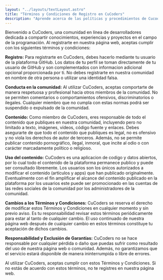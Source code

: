 ```yaml
---
layout: "../layouts/textLayout.astro"
title: "Términos y Condiciones de Registro en CuCoders"
description: "Aprende acerca de las políticas y procedimientos de Cucoders antes de unirte a la comunidad. Revisa nuestros Términos y Condiciones para entender cómo protegemos tu información y cómo se espera que uses la plataforma."
---
```


Bienvenido a CuCoders, una comunidad en línea de desarrolladores dedicada a compartir conocimientos, experiencias y proyectos en el campo de la programación. Al registrarte en nuestra página web, aceptas cumplir con los siguientes términos y condiciones:

**Registro:** Para registrarte en CuCoders, debes hacerlo mediante tu usuario de la plataforma GitHub. Los datos de tu perfil se toman directamente de tu usuario de GitHub y son complementados con informacion adicional opcional  proporcionada por ti. No debes registrarte en nuestra comunidad en nombre de otra persona o utilizar una identidad falsa.

**Conducta en la comunidad:** Al utilizar CuCoders, aceptas comportarte de manera respetuosa y profesional hacia otros miembros de la comunidad. No se permiten comentarios o comportamientos ofensivos, discriminatorios o ilegales. Cualquier miembro que no cumpla con estas normas podrá ser suspendido o expulsado de la comunidad.

**Contenido:** Como miembro de CuCoders, eres responsable de todo el contenido que publiques en nuestra comunidad, incluyendo pero no limitado a texto, imágenes, vídeos, código fuente y enlaces. Debes asegurarte de que todo el contenido que publiques es legal, no es ofensivo y no viola los derechos de autor de terceros. Además, no se permite publicar contenido pornográfico, ilegal, inmoral, que incite al odio o con carácter marcadamente político o religioso.

**Uso del contenido:** CuCoders es una aplicacion de codigo y datos abiertos, por lo cual todo el contenido de la plataforma permanece publico y puede ser consultado libremente. Los usuarios son los únicos autorizados a modificar el contenido (artículos y apps) que han publicado originalmente. Eventualmente con el fin amplificar el alcance del contenido publicado en la plataforma por los usuarios este puede ser promocionado en las cuentas de las redes sociales de la comunidad por los administradores de la comunidad.

**Cambios a los Términos y Condiciones:** CuCoders se reserva el derecho de modificar estos Términos y Condiciones en cualquier momento y sin previo aviso. Es tu responsabilidad revisar estos términos periódicamente para estar al tanto de cualquier cambio. El uso continuado de nuestra página web después de cualquier cambio en estos términos constituye tu aceptación de dichos cambios.

**Responsabilidad y Exclusión de Garantías:** CuCoders no se hace responsable por cualquier pérdida o daño que puedas sufrir como resultado del uso de nuestra página web o comunidad. Además, no garantizamos que el servicio estará disponible de manera ininterrumpida o libre de errores.

Al utilizar CuCoders, aceptas cumplir con estos Términos y Condiciones. Si no estás de acuerdo con estos términos, no te registres en nuestra página web.


